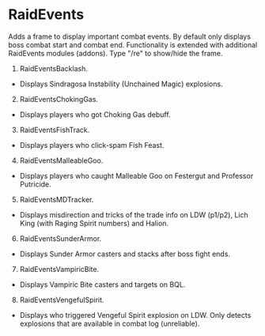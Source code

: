 # RaidEvents

Adds a frame to display important combat events.
By default only displays boss combat start and combat end.
Functionality is extended with additional RaidEvents modules (addons).
Type "/re" to show/hide the frame.

 1. RaidEventsBacklash.
   - Displays Sindragosa Instability (Unchained Magic) explosions.
 2. RaidEventsChokingGas.
   - Displays players who got Choking Gas debuff.
 3. RaidEventsFishTrack.
   - Displays players who click-spam Fish Feast.
 4. RaidEventsMalleableGoo.
   - Displays players who caught Malleable Goo on Festergut and Professor Putricide.
 5. RaidEventsMDTracker.
   - Displays misdirection and tricks of the trade info on LDW (p1/p2), Lich King (with Raging Spirit numbers) and Halion.
 6. RaidEventsSunderArmor.
   - Displays Sunder Armor casters and stacks after boss fight ends.
 7. RaidEventsVampiricBite.
   - Displays Vampiric Bite casters and targets on BQL.
 8. RaidEventsVengefulSpirit.
   - Displays who triggered Vengeful Spirit explosion on LDW. Only detects explosions that are available in combat log (unreliable).

